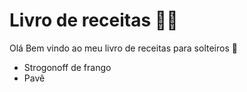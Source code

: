 # Livro de receitas :man_cook:

Olá Bem vindo ao meu livro de receitas para solteiros :wave:

- Strogonoff de frango
- Pavê
